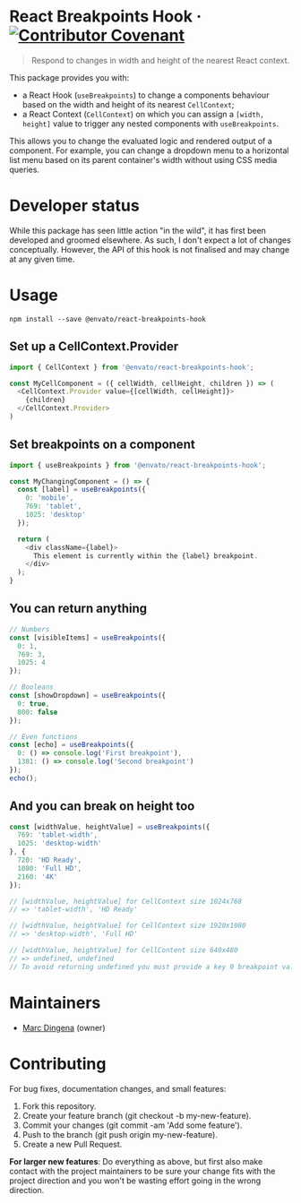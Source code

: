 # React Breakpoints Hook &middot; [![Contributor Covenant](https://img.shields.io/badge/Contributor%20Covenant-v2.0%20adopted-ff69b4.svg)](CODE-OF-CONDUCT.md)

> Respond to changes in width and height of the nearest React context.

This package provides you with:

* a React Hook (`useBreakpoints`) to change a components behaviour based on the width and height of its nearest `CellContext`;
* a React Context (`CellContext`) on which you can assign a `[width, height]` value to trigger any nested components with `useBreakpoints`.

This allows you to change the evaluated logic and rendered output of a component. For example, you can change a dropdown menu to a horizontal list menu based on its parent container's width without using CSS media queries.

# Developer status

While this package has seen little action "in the wild", it has first been developed and groomed elsewhere. As such, I don't expect a lot of changes conceptually. However, the API of this hook is not finalised and may change at any given time.

# Usage

```shell
npm install --save @envato/react-breakpoints-hook
```

## Set up a CellContext.Provider

```javascript
import { CellContext } from '@envato/react-breakpoints-hook';

const MyCellComponent = ({ cellWidth, cellHeight, children }) => (
  <CellContext.Provider value={[cellWidth, cellHeight]}>
    {children}
  </CellContext.Provider>
)
```

## Set breakpoints on a component

```javascript
import { useBreakpoints } from '@envato/react-breakpoints-hook';

const MyChangingComponent = () => {
  const [label] = useBreakpoints({
    0: 'mobile',
    769: 'tablet',
    1025: 'desktop'
  });

  return (
    <div className={label}>
      This element is currently within the {label} breakpoint.
    </div>
  );
}
```

## You can return anything

```javascript
// Numbers
const [visibleItems] = useBreakpoints({
  0: 1,
  769: 3,
  1025: 4
});

// Booleans
const [showDropdown] = useBreakpoints({
  0: true,
  800: false
});

// Even functions
const [echo] = useBreakpoints({
  0: () => console.log('First breakpoint'),
  1381: () => console.log('Second breakpoint')
});
echo();
```

## And you can break on height too

```javascript
const [widthValue, heightValue] = useBreakpoints({
  769: 'tablet-width',
  1025: 'desktop-width'
}, {
  720: 'HD Ready',
  1080: 'Full HD',
  2160: '4K'
});

// [widthValue, heightValue] for CellContext size 1024x768
// => 'tablet-width', 'HD Ready'

// [widthValue, heightValue] for CellContext size 1920x1080
// => 'desktop-width', 'Full HD'

// [widthValue, heightValue] for CellContent size 640x480
// => undefined, undefined
// To avoid returning undefined you must provide a key 0 breakpoint value.
```

# Maintainers

* [Marc Dingena](https://github.com/mdingena) (owner)

# Contributing

For bug fixes, documentation changes, and small features:

1. Fork this repository.
1. Create your feature branch (git checkout -b my-new-feature).
1. Commit your changes (git commit -am 'Add some feature').
1. Push to the branch (git push origin my-new-feature).
1. Create a new Pull Request.

**For larger new features**: Do everything as above, but first also make contact with the project maintainers to be sure your change fits with the project direction and you won't be wasting effort going in the wrong direction.
